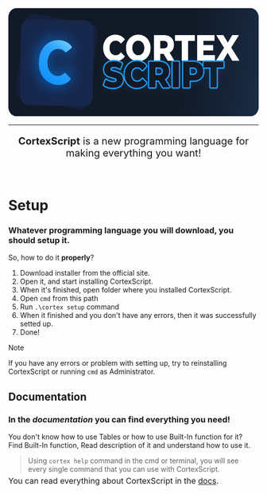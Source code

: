 <html>
    <div align="center">
        <a href=""><img src="dist/icons/github_thumbnail.png" alt="CortexScript" height="217" /></a>
    </div>
    <hr/>
    <p align="center" style="font-size: 20px;"><b>CortexScript</b> is a new programming language for making everything you want!</p>
</html>
<div>&nbsp;</div>

# Setup

<h3>Whatever programming language you will download, you should setup it.</h3>

So, how to do it **properly**?

1. Download installer from the official site.
2. Open it, and start installing CortexScript.
3. When it's finished, open folder where you installed CortexScript.
4. Open `cmd` from this path
5. Run `.\cortex setup` command
6. When it finished and you don't have any errors, then it was successfully setted up.
7. Done!

> [!NOTE]
> If you have any errors or problem with setting up, try to reinstalling CortexScript or running `cmd` as Administrator.

## Documentation

<h3>In the <i>documentation</i> you can find everything you need!</h3>

You don't know how to use Tables or how to use Built-In function for it?<br/>
Find Built-In function, Read description of it and understand how to use it.

> Using `cortex help` command in the cmd or terminal, you will see every single command that you can use with CortexScript.
<p style="position: relative; bottom: 11px; font-size: 16px;">You can read everything about CortexScript in the <a href="https://www.youtube.com/channel/UCKC79i28LRiqy2jVnsimNDw">docs</a>.</p>
